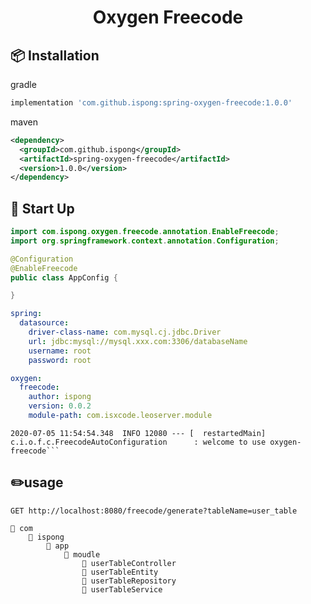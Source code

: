 <h1 align="center">Oxygen Freecode</h1>

## 📦 Installation

gradle

```groovy
implementation 'com.github.ispong:spring-oxygen-freecode:1.0.0'
```

maven

```xml
<dependency>
  <groupId>com.github.ispong</groupId>
  <artifactId>spring-oxygen-freecode</artifactId>
  <version>1.0.0</version>
</dependency>
```

## 🔨 Start Up

```java
import com.ispong.oxygen.freecode.annotation.EnableFreecode;
import org.springframework.context.annotation.Configuration;

@Configuration
@EnableFreecode
public class AppConfig {

}
```

```yaml
spring:
  datasource:
    driver-class-name: com.mysql.cj.jdbc.Driver
    url: jdbc:mysql://mysql.xxx.com:3306/databaseName
    username: root
    password: root

oxygen:
  freecode:
    author: ispong
    version: 0.0.2
    module-path: com.isxcode.leoserver.module
```

```text
2020-07-05 11:54:54.348  INFO 12080 --- [  restartedMain] c.i.o.f.c.FreecodeAutoConfiguration      : welcome to use oxygen-freecode```
```

## ✏️usage

```http request
GET http://localhost:8080/freecode/generate?tableName=user_table
```

```text
📂 com
    📂 ispong
        📂 app
            📂 moudle
                📄 userTableController
                📄 userTableEntity
                📄 userTableRepository
                📄 userTableService
```